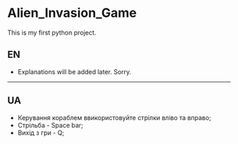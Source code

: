 # Alien_Invasion_Game
This is my first python project.

EN
--------------------------------------
- Explanations will be added later. Sorry.

--------------------------------------
UA 
--------------------------------------
- Керування кораблем ввикористовуйте стрiлки влiво та вправо;
- Стрiльба - Space bar;
- Вихід з гри - Q;

